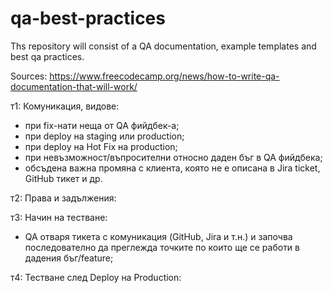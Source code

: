 # qa-best-practices
Ths repository will consist of a QA documentation, example templates and best qa practices.

Sources:
https://www.freecodecamp.org/news/how-to-write-qa-documentation-that-will-work/

т1: Комуникация, видове:
- при fix-нати неща от QA фийдбек-a;
- при deploy на staging или production;
- при deploy на Hot Fix на production;
- при невъзможност/въпросителни относно даден бъг в QA фийдбека;
- обсъдена важна промяна с клиента, която не е описана в Jira ticket, GitHub тикет и др.

т2: Права и задължения:

т3: Начин на тестване:

- QA отваря тикета с комуникация (GitHub, Jira и т.н.) и започва последователно да преглежда точките по които ще се работи в дадения бъг/feature;

т4: Тестване след Deploy на Production:
